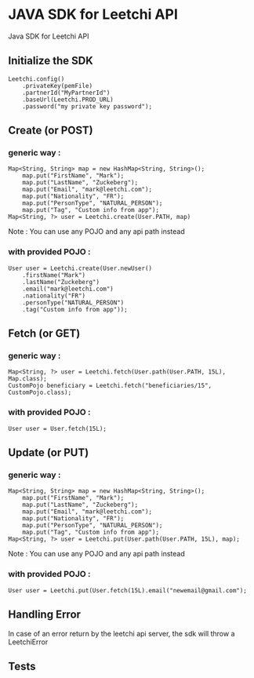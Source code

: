 # JAVA SDK for Leetchi API

Java SDK for Leetchi API

## Initialize the SDK

    Leetchi.config()
        .privateKey(pemFile)
        .partnerId("MyPartnerId")
        .baseUrl(Leetchi.PROD_URL)
        .password("my private key password");


## Create (or POST)

### generic way :

    Map<String, String> map = new HashMap<String, String>();
        map.put("FirstName", "Mark");
        map.put("LastName", "Zuckeberg");
        map.put("Email", "mark@leetchi.com");
        map.put("Nationality", "FR");
        map.put("PersonType", "NATURAL_PERSON");
        map.put("Tag", "Custom info from app");
    Map<String, ?> user = Leetchi.create(User.PATH, map)

Note : You can use any POJO and any api path instead

### with provided POJO :

    User user = Leetchi.create(User.newUser()
        .firstName("Mark")
        .lastName("Zuckeberg")
        .email("mark@leetchi.com")
        .nationality("FR")
        .personType("NATURAL_PERSON")
        .tag("Custom info from app"));

## Fetch (or GET)

### generic way :

    Map<String, ?> user = Leetchi.fetch(User.path(User.PATH, 15L), Map.class);
    CustomPojo beneficiary = Leetchi.fetch("beneficiaries/15", CustomPojo.class);

### with provided POJO :

    User user = User.fetch(15L);

## Update (or PUT)

### generic way :

    Map<String, String> map = new HashMap<String, String>();
        map.put("FirstName", "Mark");
        map.put("LastName", "Zuckeberg");
        map.put("Email", "mark@leetchi.com");
        map.put("Nationality", "FR");
        map.put("PersonType", "NATURAL_PERSON");
        map.put("Tag", "Custom info from app");
    Map<String, ?> user = Leetchi.put(User.path(User.PATH, 15L), map);

Note : You can use any POJO and any api path instead

### with provided POJO :

    User user = Leetchi.put(User.fetch(15L).email("newemail@gmail.com");



## Handling Error

In case of an error return by the leetchi api server, the sdk will throw a LeetchiError


## Tests

